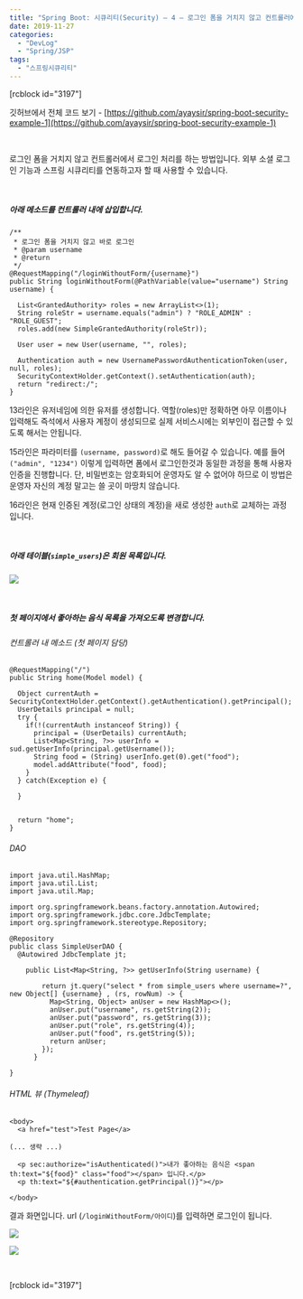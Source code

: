 ```yaml
---
title: "Spring Boot: 시큐리티(Security) – 4 – 로그인 폼을 거치지 않고 컨트롤러에서 로그인"
date: 2019-11-27
categories: 
  - "DevLog"
  - "Spring/JSP"
tags: 
  - "스프링시큐리티"
---
```


\[rcblock id="3197"\]

깃허브에서 전체 코드 보기 - [https://github.com/ayaysir/spring-boot-security-example-1](https://github.com/ayaysir/spring-boot-security-example-1)

 

로그인 폼을 거치지 않고 컨트롤러에서 로그인 처리를 하는 방법입니다. 외부 소셜 로그인 기능과 스프링 시큐리티를 연동하고자 할 때 사용할 수 있습니다.

 

##### 아래 메소드를 컨트롤러 내에 삽입합니다.

```
/**
 * 로그인 폼을 거치지 않고 바로 로그인
 * @param username
 * @return
 */
@RequestMapping("/loginWithoutForm/{username}")
public String loginWithoutForm(@PathVariable(value="username") String username) {
  
  List<GrantedAuthority> roles = new ArrayList<>(1);
  String roleStr = username.equals("admin") ? "ROLE_ADMIN" : "ROLE_GUEST";
  roles.add(new SimpleGrantedAuthority(roleStr));
  
  User user = new User(username, "", roles);
  
  Authentication auth = new UsernamePasswordAuthenticationToken(user, null, roles);
  SecurityContextHolder.getContext().setAuthentication(auth);
  return "redirect:/";
}
```

13라인은 유저네임에 의한 유저를 생성합니다. 역할(roles)만 정확하면 아무 이름이나 입력해도 즉석에서 사용자 계정이 생성되므로 실제 서비스시에는 외부인이 접근할 수 있도록 해서는 안됩니다.

15라인은 파라미터를 `(username, password)`로 해도 들어갈 수 있습니다. 예를 들어 `("admin", "1234")` 이렇게 입력하면 폼에서 로그인한것과 동일한 과정을 통해 사용자 인증을 진행합니다. 단, 비밀번호는 암호화되어 운영자도 알 수 없어야 하므로 이 방법은 운영자 자신의 계정 말고는 쓸 곳이 마땅치 않습니다.

16라인은 현재 인증된 계정(로그인 상태의 계정)을 새로 생성한 `auth`로 교체하는 과정입니다.

 

##### 아래 테이블(`simple_users`)은 회원 목록입니다.

 ![](/assets/img/wp-content/uploads/2019/11/스크린샷-2019-11-27-오후-11.57.06.png)

 

##### 첫 페이지에서 좋아하는 음식 목록을 가져오도록 변경합니다.

###### 컨트롤러 내 메소드 (첫 페이지 담당)

```
@RequestMapping("/")
public String home(Model model) {

  Object currentAuth = SecurityContextHolder.getContext().getAuthentication().getPrincipal();
  UserDetails principal = null;
  try {
    if(!(currentAuth instanceof String)) {
      principal = (UserDetails) currentAuth;
      List<Map<String, ?>> userInfo = sud.getUserInfo(principal.getUsername());
      String food = (String) userInfo.get(0).get("food");
      model.addAttribute("food", food);
    }
  } catch(Exception e) {
    
  }
  
  
  return "home";	
}
```

###### DAO

```
import java.util.HashMap;
import java.util.List;
import java.util.Map;

import org.springframework.beans.factory.annotation.Autowired;
import org.springframework.jdbc.core.JdbcTemplate;
import org.springframework.stereotype.Repository;

@Repository
public class SimpleUserDAO {
  @Autowired JdbcTemplate jt;
  
    public List<Map<String, ?>> getUserInfo(String username) {
        
        return jt.query("select * from simple_users where username=?", new Object[] {username} , (rs, rowNum) -> {
          Map<String, Object> anUser = new HashMap<>();
          anUser.put("username", rs.getString(2));
          anUser.put("password", rs.getString(3));
          anUser.put("role", rs.getString(4));
          anUser.put("food", rs.getString(5));
          return anUser;
        });
      }
 
}

```

###### HTML 뷰 (Thymeleaf)

```
<body>
  <a href="test">Test Page</a>

(... 생략 ...)

  <p sec:authorize="isAuthenticated()">내가 좋아하는 음식은 <span th:text="${food}" class="food"></span> 입니다.</p>
  <p th:text="${#authentication.getPrincipal()}"></p>
  
</body>
```

결과 화면입니다. url (`/loginWithoutForm/아이디`)를 입력하면 로그인이 됩니다.

 ![](/assets/img/wp-content/uploads/2019/11/스크린샷-2019-11-28-오전-12.00.10.png)

 ![](/assets/img/wp-content/uploads/2019/11/스크린샷-2019-11-28-오전-12.07.08.png)

 

\[rcblock id="3197"\]
